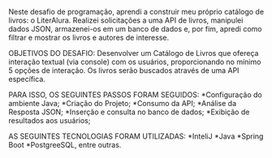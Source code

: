 Neste desafio de programação, aprendi a construir meu próprio catálogo de livros: o LiterAlura. Realizei solicitações a uma API de livros, manipulei dados JSON, 
armazenei-os em um banco de dados e, por fim, apredi como filtrar e mostrar os livros e autores de interesse.

OBJETIVOS DO DESAFIO: 
Desenvolver um Catálogo de Livros que ofereça interação textual (via console) com os usuários, proporcionando no mínimo 5 opções de interação. 
Os livros serão buscados através de uma API específica. 

PARA ISSO, OS SEGUINTES PASSOS FORAM SEGUIDOS:
*Configuração do ambiente Java;
*Criação do Projeto;
*Consumo da API;
*Análise da Resposta JSON;
*Inserção e consulta no banco de dados;
*Exibição de resultados aos usuários;

AS SEGUINTES TECNOLOGIAS FORAM UTILIZADAS:
*InteliJ
*Java
*Spring Boot
*PostgreeSQL, entre outras.
